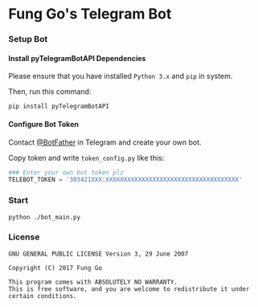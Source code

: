 # Fung Go's Telegram Bot

### Setup Bot

#### Install pyTelegramBotAPI Dependencies

Please ensure that you have installed `Python 3.x` and `pip` in system.

Then, run this command:

```
pip install pyTelegramBotAPI
```

#### Configure Bot Token

Contact [@BotFather](https://t.me/BotFather) in Telegram and create your own bot.

Copy token and write `token_config.py` like this:

```Python
### Enter your own bot token plz
TELEBOT_TOKEN = '303421XXX:XXXXXXXXXXXXXXXXXXXXXXXXXXXXXXXXXXXXX'
```

### Start

```
python ./bot_main.py
```

### License

```
GNU GENERAL PUBLIC LICENSE Version 3, 29 June 2007

Copyright (C) 2017 Fung Go

This program comes with ABSOLUTELY NO WARRANTY.
This is free software, and you are welcome to redistribute it under certain conditions.
```
